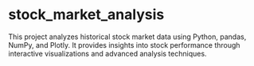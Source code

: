# stock_market_analysis
This project analyzes historical stock market data using Python, pandas, NumPy, and Plotly. It provides insights into stock performance through interactive visualizations and advanced analysis techniques.
